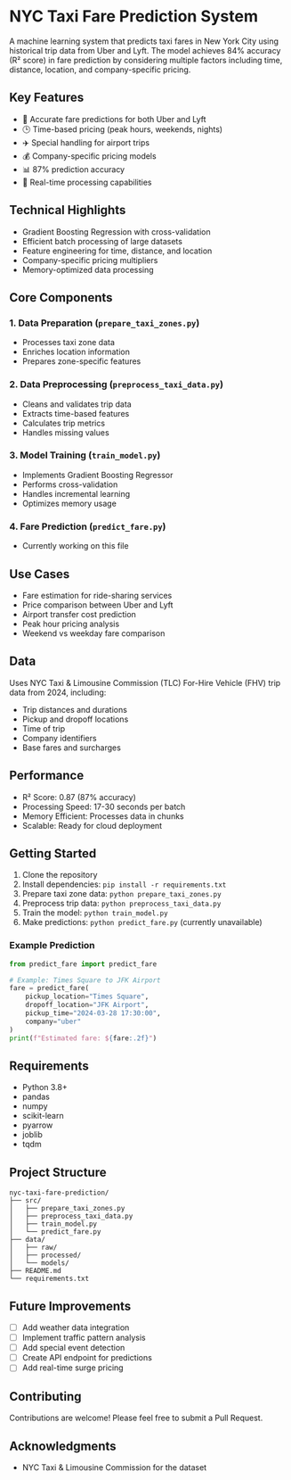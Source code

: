 # NYC Taxi Fare Prediction System

A machine learning system that predicts taxi fares in New York City using historical trip data from Uber and Lyft. The model achieves 84% accuracy (R² score) in fare prediction by considering multiple factors including time, distance, location, and company-specific pricing.

## Key Features

- 🚕 Accurate fare predictions for both Uber and Lyft
- 🕒 Time-based pricing (peak hours, weekends, nights)
- ✈️ Special handling for airport trips
- 💰 Company-specific pricing models
- 📊 87% prediction accuracy
- 🔄 Real-time processing capabilities

## Technical Highlights

- Gradient Boosting Regression with cross-validation
- Efficient batch processing of large datasets
- Feature engineering for time, distance, and location
- Company-specific pricing multipliers
- Memory-optimized data processing

## Core Components

### 1. Data Preparation (`prepare_taxi_zones.py`)
- Processes taxi zone data
- Enriches location information
- Prepares zone-specific features

### 2. Data Preprocessing (`preprocess_taxi_data.py`)
- Cleans and validates trip data
- Extracts time-based features
- Calculates trip metrics
- Handles missing values

### 3. Model Training (`train_model.py`)
- Implements Gradient Boosting Regressor
- Performs cross-validation
- Handles incremental learning
- Optimizes memory usage

### 4. Fare Prediction (`predict_fare.py`)
- Currently working on this file

## Use Cases

- Fare estimation for ride-sharing services
- Price comparison between Uber and Lyft
- Airport transfer cost prediction
- Peak hour pricing analysis
- Weekend vs weekday fare comparison

## Data

Uses NYC Taxi & Limousine Commission (TLC) For-Hire Vehicle (FHV) trip data from 2024, including:
- Trip distances and durations
- Pickup and dropoff locations
- Time of trip
- Company identifiers
- Base fares and surcharges

## Performance

- R² Score: 0.87 (87% accuracy)
- Processing Speed: 17-30 seconds per batch
- Memory Efficient: Processes data in chunks
- Scalable: Ready for cloud deployment

## Getting Started

1. Clone the repository
2. Install dependencies: `pip install -r requirements.txt`
3. Prepare taxi zone data: `python prepare_taxi_zones.py`
4. Preprocess trip data: `python preprocess_taxi_data.py`
5. Train the model: `python train_model.py`
6. Make predictions: `python predict_fare.py` (currently unavailable)

### Example Prediction
```python
from predict_fare import predict_fare

# Example: Times Square to JFK Airport
fare = predict_fare(
    pickup_location="Times Square",
    dropoff_location="JFK Airport",
    pickup_time="2024-03-28 17:30:00",
    company="uber"
)
print(f"Estimated fare: ${fare:.2f}")
```

## Requirements

- Python 3.8+
- pandas
- numpy
- scikit-learn
- pyarrow
- joblib
- tqdm

## Project Structure

```
nyc-taxi-fare-prediction/
├── src/
│   ├── prepare_taxi_zones.py
│   ├── preprocess_taxi_data.py
│   ├── train_model.py
│   └── predict_fare.py
├── data/
│   ├── raw/
│   ├── processed/
│   └── models/
├── README.md
└── requirements.txt
```

## Future Improvements

- [ ] Add weather data integration
- [ ] Implement traffic pattern analysis
- [ ] Add special event detection
- [ ] Create API endpoint for predictions
- [ ] Add real-time surge pricing

## Contributing

Contributions are welcome! Please feel free to submit a Pull Request.


## Acknowledgments

- NYC Taxi & Limousine Commission for the dataset 
